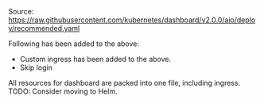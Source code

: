 Source: https://raw.githubusercontent.com/kubernetes/dashboard/v2.0.0/aio/deploy/recommended.yaml

Following has been added to the above:
* Custom ingress has been added to the above.
* Skip login 

All resources for dashboard are packed into one file, including ingress. 
TODO: Consider moving to Helm.
